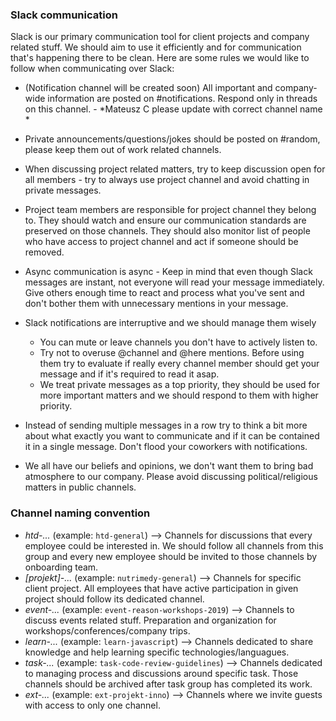 ### Slack communication

Slack is our primary communication tool for client projects and company related stuff. We should aim to use it efficiently and for communication that's happening there to be clean.
Here are some rules we would like to follow when communicating over Slack:

- (Notification channel will be created soon) All important and company-wide information are posted on #notifications. Respond only in threads on this channel. - *Mateusz C please update with correct channel name *
- Private announcements/questions/jokes should be posted on #random, please keep them out of work related channels.
- When discussing project related matters, try to keep discussion open for all members - try to always use project channel and avoid chatting in private messages.
- Project team members are responsible for project channel they belong to. They should watch and ensure our communication standards are preserved on those channels. They should also monitor list of people who have access to project channel and act if someone should be removed.
- Async communication is async - Keep in mind that even though Slack messages are instant, not everyone will read your message immediately. Give others enough time to react and process what you've sent and don't bother them with unnecessary mentions in your message.
- Slack notifications are interruptive and we should manage them wisely
  - You can mute or leave channels you don't have to actively listen to.
  - Try not to overuse @channel and @here mentions. Before using them try to evaluate if really every channel member should get your message and if it's required to read it asap.
  - We treat private messages as a top priority, they should be used for more important matters and we should respond to them with higher priority.

- Instead of sending multiple messages in a row try to think a bit more about what exactly you want to communicate and if it can be contained it in a single message. Don't flood your coworkers with notifications.
- We all have our beliefs and opinions, we don't want them to bring bad atmosphere to our company. Please avoid discussing political/religious matters in public channels.


### Channel naming convention
- *htd-...* (example: `htd-general`) --> Channels for discussions that every employee could be interested in. We should follow all channels from this group and every new employee should be invited to those channels by onboarding team.
- *[projekt]-...* (example: `nutrimedy-general`) --> Channels for specific client project. All employees that have active participation in given project should follow its dedicated channel. 
- *event-...* (example: `event-reason-workshops-2019`) --> Channels to discuss events related stuff. Preparation and organization for workshops/conferences/company trips.
- *learn-...* (example: `learn-javascript`) --> Channels dedicated to share knowledge and help learning specific technologies/languagues.
- *task-...* (example: `task-code-review-guidelines`) --> Channels dedicated to managing process and discussions around specific task. Those channels should be archived after task group has completed its work.
- *ext-...* (example: `ext-projekt-inno`) --> Channels where we invite guests with access to only one channel.
